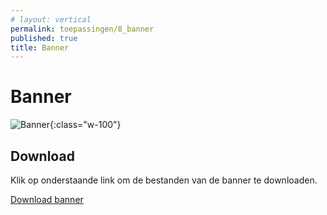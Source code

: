 ```yaml
---
# layout: vertical
permalink: toepassingen/8_banner
published: true
title: Banner
---
```


# Banner

![Banner](../images/aliriosolutions/toepassingen_banner.png){:class="w-100"}

## Download

Klik op onderstaande link om de bestanden van de banner te downloaden.

<a href="../downloads/banner.zip">Download banner</a>